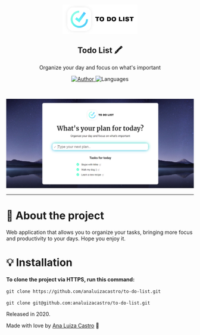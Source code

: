 <p align="center">
   <img align="center" src=".github/todo-list.png" width="200"/>
</p>
<h2 align="center">
  Todo List 🖍
</h2>

<p align="center">
Organize your day and focus on what's important
</p>
<p align="center">
   <a href="https://github.com/analuizacastro">
      <img alt="Author" src="https://img.shields.io/badge/author-AnaLuizaCastro-blue">
   </a>
   <img alt="Languages" src="https://img.shields.io/github/languages/count/analuizacastro/to-do-list">
</p>

<br />
<p align="center"><img src="/.github/project.png"/></p>

---
# :rocket: About the project

Web application that allows you to organize your tasks, bringing more focus and productivity to your days. Hope you enjoy it.

# :bulb: Installation

**To clone the project via HTTPS, run this command:**

```git clone https://github.com/analuizacastro/to-do-list.git```

```git clone git@github.com:analuizacastro/to-do-list.git```

Released in 2020.

Made with love by [Ana Luiza Castro](https://github.com/AnaLuizaCastro) 💛
